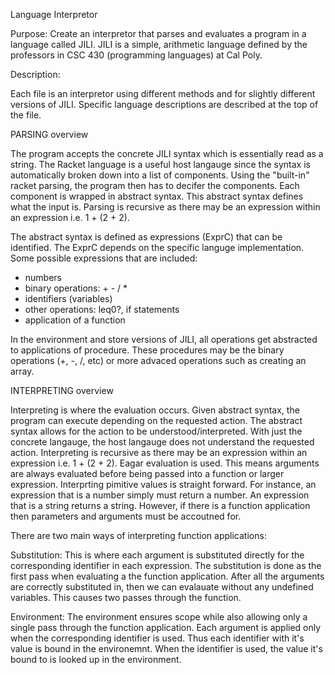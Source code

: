 Language Interpretor

Purpose: Create an interpretor that parses and evaluates a program in a language called JILI. JILI is a simple, arithmetic language defined by the professors in CSC 430 (programming languages) at Cal Poly.

Description:

Each file is an interpretor using different methods and for slightly different versions of JILI. Specific language descriptions are described at the top of the file.

PARSING overview

The program accepts the concrete JILI syntax which is essentially read as a string. The Racket language is a useful host langauge since the syntax is automatically broken down into a list of components. Using the "built-in" racket parsing, the program then has to decifer the components. Each component is wrapped in abstract syntax. This abstract syntax defines what the input is. Parsing is recursive as there may be an expression within an expression i.e. 1 + (2 + 2).

The abstract syntax is defined as expressions (ExprC) that can be identified. The ExprC depends on the specific languge implementation. Some possible expressions that are included:
- numbers
- binary operations: + - / *
- identifiers (variables)
- other operations: leq0?, if statements
- application of a function

In the environment and store versions of JILI, all operations get abstracted to applications of procedure. These procedures may be the binary operations (+, -, /, etc) or more advaced operations such as creating an array.

INTERPRETING overview

Interpreting is where the evaluation occurs. Given abstract syntax, the program can execute depending on the requested action. The abstract syntax allows for the action to be understood/interpreted. With just the concrete langauge, the host langauge does not understand the requested action. Interpreting is recursive as there may be an expression within an expression i.e. 1 + (2 + 2). Eagar evaluation is used. This means arguments are always evaluated before being passed into a function or larger expression. Interprting pimitive values is straight forward. For instance, an expression that is a number simply must return a number. An expression that is a string returns a string. However, if there is a function application then parameters and arguments must be accoutned for.

There are two main ways of interpreting function applications:

Substitution: This is where each argument is substituted directly for the corresponding identifier in each expression. The substitution is done as the first pass when evaluating a the function application. After all the arguments are correctly substituted in, then we can evalauate without any undefined variables. This causes two passes through the function.

Environment: The environment ensures scope while also allowing only a single pass through the function application. Each argument is applied only when the corresponding identifier is used. Thus each identifier with it's value is bound in the environemnt. When the identifier is used, the value it's bound to is looked up in the environment.
